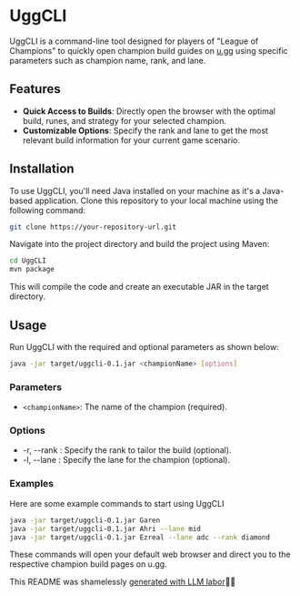 # UggCLI

UggCLI is a command-line tool designed for players of "League of Champions" to quickly open champion build guides on [u.gg](https://u.gg) using specific parameters such as champion name, rank, and lane.

## Features

- **Quick Access to Builds**: Directly open the browser with the optimal build, runes, and strategy for your selected champion.
- **Customizable Options**: Specify the rank and lane to get the most relevant build information for your current game scenario.

## Installation

To use UggCLI, you'll need Java installed on your machine as it's a Java-based application. Clone this repository to your local machine using the following command:

```bash
git clone https://your-repository-url.git
```

Navigate into the project directory and build the project using Maven:

```bash
cd UggCLI
mvn package
```

This will compile the code and create an executable JAR in the target directory.

## Usage

Run UggCLI with the required and optional parameters as shown below:

```bash
java -jar target/uggcli-0.1.jar <championName> [options]
```

### Parameters
* `<championName>`: The name of the champion (required).

### Options
* -r, --rank <rank>: Specify the rank to tailor the build (optional).
* -l, --lane <lane>: Specify the lane for the champion (optional).

### Examples

Here are some example commands to start using UggCLI

```bash
java -jar target/uggcli-0.1.jar Garen
java -jar target/uggcli-0.1.jar Ahri --lane mid
java -jar target/uggcli-0.1.jar Ezreal --lane adc --rank diamond
```

These commands will open your default web browser and direct you to the respective champion build pages on u.gg.

This README was shamelessly [generated with LLM labor](https://github.com/chancehl/gpt-readme)💪🤖
